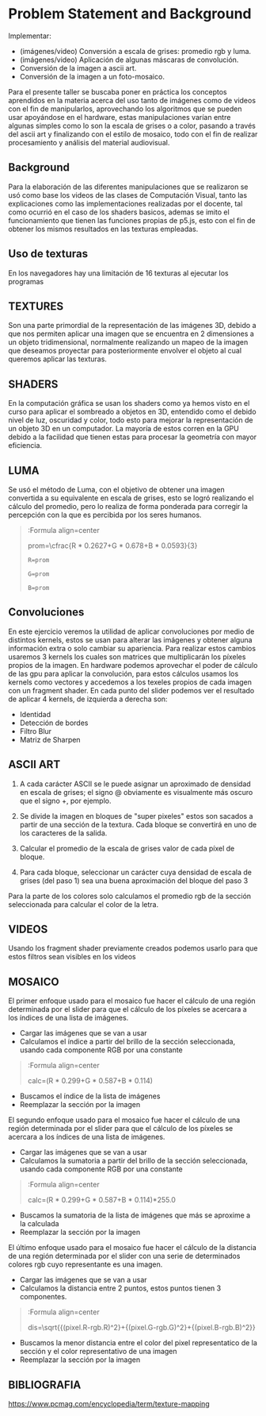 # Problem Statement and Background

Implementar:

* (imágenes/video) Conversión a escala de grises: promedio rgb y luma.
* (imágenes/video) Aplicación de algunas máscaras de convolución.
* Conversión de la imagen a ascii art.
* Conversión de la imagen a un foto-mosaico.

Para el presente taller se buscaba poner en práctica los conceptos aprendidos en la materia acerca del uso tanto de imágenes como de videos con el fin de manipularlos, aprovechando los algoritmos que se pueden usar apoyándose en el hardware, estas manipulaciones varían entre algunas simples como lo son la escala de grises o a color, pasando a través del ascii art y finalizando con el estilo de mosaico, todo con el fin de realizar procesamiento y análisis del material audiovisual.
 
## Background  
 
Para la elaboración de las diferentes manipulaciones que se realizaron se usó como base los videos de las clases de Computación Visual, tanto las explicaciones como las implementaciones realizadas por el docente, tal como ocurrió en el caso de los shaders basicos, ademas se imito el funcionamiento que tienen las funciones propias de p5.js, esto con el fin de obtener los mismos resultados en las texturas empleadas.


## Uso de texturas

En los navegadores hay una limitación de 16 texturas al ejecutar los programas

## TEXTURES
Son una parte primordial de la representación de las imágenes 3D, debido a que nos permiten aplicar una imagen que se encuentra en 2 dimensiones a un objeto tridimensional, normalmente realizando un mapeo de la imagen que deseamos proyectar para posteriormente envolver el objeto al cual queremos aplicar las texturas.

## SHADERS
En la computación gráfica se usan los shaders como ya hemos visto en el curso para aplicar el sombreado a objetos en 3D, entendido como el debido nivel de luz, oscuridad y color, todo esto para mejorar la representación de un objeto 3D en un computador. La mayoría de estos corren en la GPU debido a la facilidad que tienen estas para procesar la geometría con mayor eficiencia.

## LUMA
 Se usó el método de Luma, con el objetivo de obtener una imagen convertida a su equivalente en escala de grises, esto se logró realizando el cálculo del promedio, pero lo realiza de forma ponderada para corregir la percepción con la que es percibida por los seres humanos.
> :Formula align=center
>
> prom=\cfrac{R \* 0.2627+G \* 0.678+B \* 0.0593}{3}
>
> ```
> R=prom
> ```
>
> ```
> G=prom
> ```
>
> ```
> B=prom
> ```

## Convoluciones

En este ejercicio veremos la utilidad de aplicar convoluciones por medio de distintos kernels, estos se usan para alterar las imágenes y obtener alguna información extra o solo cambiar su apariencia. Para realizar estos cambios usaremos 3 kernels los cuales son matrices que multiplicarán los píxeles propios de la imagen. 
En hardware podemos aprovechar el poder de cálculo de las gpu para aplicar la convolución, para estos cálculos usamos los kernels como vectores y accedemos a los texeles propios de cada imagen con un fragment shader.
En cada punto del slider podemos ver el resultado de aplicar 4 kernels, de izquierda a derecha son:

* Identidad
* Detección de bordes
* Filtro Blur
* Matriz de Sharpen

## ASCII ART
1. A cada carácter ASCII se le puede asignar un aproximado de densidad en escala de grises; 
el signo @ obviamente es visualmente más oscuro que el signo +, por ejemplo.

2. Se divide la imagen en bloques de "super pixeles" estos son sacados a partir de una sección de la textura. Cada bloque se convertirá en uno de los 
caracteres de la salida.

3. Calcular el promedio de la escala de grises valor de cada píxel de bloque.
   
4. Para cada bloque, seleccionar un carácter cuya densidad de escala de grises (del paso 1) sea 
una buena aproximación del bloque del paso 3

Para la parte de los colores solo calculamos el promedio rgb de la sección seleccionada para calcular el color de la letra.

## VIDEOS

Usando los fragment shader previamente creados podemos usarlo para que estos filtros sean visibles en los videos

## MOSAICO 

El primer enfoque usado para el mosaico fue hacer el cálculo de una región determinada por el slider para que el cálculo de los píxeles se acercara a los índices de una lista de imágenes.
* Cargar las imágenes que se van a usar
* Calculamos el índice a partir del brillo de la sección seleccionada, usando cada componente RGB por una constante
> :Formula align=center
>
> calc=(R \* 0.299+G \* 0.587+B \* 0.114)
* Buscamos el índice de la lista de imágenes
* Reemplazar la sección por la imagen

El segundo enfoque usado para el mosaico fue hacer el cálculo de una región determinada por el slider para que el cálculo de los píxeles se acercara a los índices de una lista de imágenes.
* Cargar las imágenes que se van a usar
* Calculamos la sumatoria a partir del brillo de la sección seleccionada, usando cada componente RGB por una constante
> :Formula align=center
>
> calc=(R \* 0.299+G \* 0.587+B \* 0.114)\*255.0
* Buscamos la sumatoria de la lista de imágenes que más se aproxime a la calculada
* Reemplazar la sección por la imagen

El último enfoque usado para el mosaico fue hacer el cálculo de la distancia de una región determinada por el slider con una serie de determinados colores rgb cuyo representante es una imagen.
* Cargar las imágenes que se van a usar
* Calculamos la distancia entre 2 puntos, estos puntos tienen 3 componentes.
> :Formula align=center
>
> dis=\sqrt{{(pixel.R-rgb.R)^2}+{(pixel.G-rgb.G)^2}+{(pixel.B-rgb.B)^2}}
* Buscamos la menor distancia entre el color del pixel representatico de la sección y el color representativo de una imagen
* Reemplazar la sección por la imagen

## BIBLIOGRAFIA
https://www.pcmag.com/encyclopedia/term/texture-mapping


